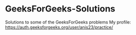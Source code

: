 # GeeksForGeeks-Solutions
Solutions to some of the GeeksForGeeks problems
My profile: https://auth.geeksforgeeks.org/user/anis23/practice/
